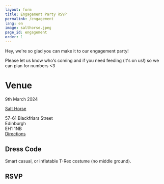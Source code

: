 ```yaml
---
layout: form
title: Engagement Party RSVP
permalink: /engagement
lang: en
image: salthorse.jpeg
page_id: engagement
order: 1
---
```


Hey, we're so glad you can make it to our engagement party! 

Please let us know who's coming and if you need feeding (it's on us!) so we can plan for numbers <3

# Venue

9th March 2024

[Salt Horse](https://www.salthorse.beer/) 

57-61 Blackfriars Street \
Edinburgh \
EH1 1NB \
[<i class="fa fa-map-pin" aria-hidden="true"></i> Directions](https://www.google.com/maps/dir//Salt+Horse+Beer+Shop,+Bar+%26+Kitchen,+57-61+Blackfriars+St,+Edinburgh+EH1+1NB/@55.9493152,-3.1880564,17z/data=!4m9!4m8!1m0!1m5!1m1!1s0x4887c785e893199d:0x1bb836801686042f!2m2!1d-3.1855143!2d55.9493106!3e0?entry=ttu)

## Dress Code

Smart casual, or inflatable T-Rex costume (no middle ground).

## RSVP